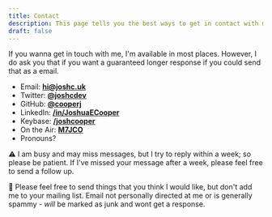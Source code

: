 ```yaml
---
title: Contact
description: This page tells you the best ways to get in contact with me!
draft: false
---
```


If you wanna get in touch with me, I'm available in most places. However, I do ask you that if you want a guaranteed longer response if you could send that as a email.

 - Email: **<a href="mailto:hi@joshc.uk" target="_blank">hi@joshc.uk</a>**
 - Twitter: **<a href="https://twitter.com/joshcdev" target="_blank">@joshcdev</a>**
 - GitHub: **<a href="https://github.com/cooperj" target="_blank">@cooperj</a>**
 - LinkedIn: **<a href="https://www.linkedin.com/in/JoshuaECooper/" target="_blank">/in/JoshuaECooper</a>**
 - Keybase: **<a href="https://keybase.io/joshcooper" target="_blank">/joshcooper</a>**
 - On the Air: **<a href="https://www.qrz.com/db/m7jco" target="_blank">M7JCO</a>**
 - Pronouns? **<pronouns />**

<div id="comment-box">

⚠️ I am busy and may miss messages, but I try to reply within a week; so please be patient.
If I've missed your message after a week, please feel free to send a follow up.

📨 Please feel free to send things that you think I would like, but don't add me to your mailing list. Email not personally directed at me or is generally spammy - *will* be marked as junk and wont get a response.

</div>